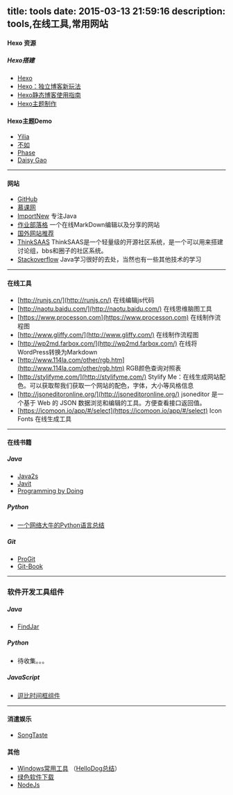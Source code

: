 title: tools
date: 2015-03-13 21:59:16
description: tools,在线工具,常用网站
---

#### Hexo 资源
##### Hexo搭建
* [Hexo](http://hexo.io)
* [Hexo：独立博客新玩法](http://www.aips.me/hexo-independent-blog-new-ways.html)
* [Hexo静态博客使用指南](http://www.thinksaas.cn/group/topic/351118/)
* [Hexo主题制作](http://my.oschina.net/youxiachai/blog/121659)

#### Hexo主题Demo
* [Yilia](http://litten.github.io/2014/08/31/hexo-theme-yilia/)
* [不如](http://ibruce.info/2013/11/22/hexo-your-blog/)
* [Phase](http://zespia.tw/blog/2012/12/07/hexo-theme-phase/)
* [Daisy Gao](http://daisygao.com/)

---
#### 网站
* [GitHub](https://github.com/)
* [慕课网](http://www.imooc.com/)
* [ImportNew](http://www.importnew.com/) 专注Java
* [作业部落格](https://www.zybuluo.com/mdeditor) 一个在线MarkDown编辑以及分享的网站
* [国外网站推荐](http://www.egouz.com/)
* [ThinkSAAS](http://www.thinksaas.cn/) ThinkSAAS是一个轻量级的开源社区系统，是一个可以用来搭建讨论组，bbs和圈子的社区系统。
* [Stackoverflow](http://stackoverflow.com/) Java学习很好的去处，当然也有一些其他技术的学习

---
#### 在线工具
* [http://runjs.cn/](http://runjs.cn/) 在线编辑js代码
* [http://naotu.baidu.com/](http://naotu.baidu.com/) 在线思维脑图工具
* [https://www.processon.com](https://www.processon.com) 在线制作流程图
* [http://www.gliffy.com/](http://www.gliffy.com/) 在线制作流程图
* [http://wp2md.farbox.com/](http://wp2md.farbox.com/) 在线将WordPress转换为Markdown
* [http://www.114la.com/other/rgb.htm](http://www.114la.com/other/rgb.htm) RGB颜色查询对照表
* [http://stylifyme.com/](http://stylifyme.com/) Stylify Me：在线生成网站配色。可以获取帮我们获取一个网站的配色，字体，大小等风格信息
* [http://jsoneditoronline.org/](http://jsoneditoronline.org/) jsoneditor 是一个基于 Web 的 JSON 数据浏览和编辑的工具。方便查看接口返回值。
* [https://icomoon.io/app/#/select](https://icomoon.io/app/#/select) Icon Fonts 在线生成工具

---
#### 在线书籍
##### Java
* [Java2s](http://www.java2s.com/)
* [Javit](http://www.reddit.com/r/java)
* [Programming by Doing](http://programmingbydoing.com/)

##### Python
* [一个网络大牛的Python语言总结](http://www.crifan.com/files/doc/docbook/python_summary/release/html/python_summary.html#run_py_in_cmd)

##### Git
* [ProGit](https://progit.org/)
* [Git-Book](http://git-scm.com/book/zh/v1)

---
### 软件开发工具组件
##### Java
* [FindJar](http://baininghan.com/tags/FindJar/)

##### Python
* 待收集。。。

##### JavaScript
* [逗比时间框组件](http://chabudai.org/blog/?p=59)

---
#### 消遣娱乐
* [SongTaste](http://www.songtaste.com/)

#### 其他
* [Windows常用工具](http://wsgzao.github.io/post/windows/) （[HelloDog总结](http://wsgzao.github.io/about/)）
* [绿色软件下载](http://www.portablesoft.org/)
* [NodeJs](http://nodejs.org/dist/v0.10.36/node-v0.10.36.tar.gz)


<div class="ds-thread" data-thread-key="/tools"
     data-title="tools-iissnan" data-url="http://notes.iissnan.com/tools/">
</div>








